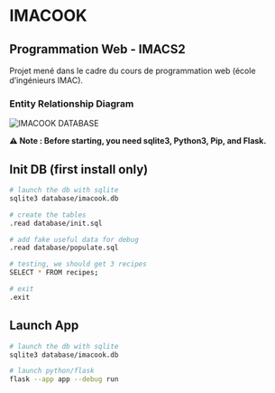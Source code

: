 # IMACOOK

## Programmation Web - IMACS2
Projet mené dans le cadre du cours de programmation web (école d’ingénieurs IMAC).

### Entity Relationship Diagram
![IMACOOK DATABASE](https://lh3.googleusercontent.com/u/0/drive-viewer/AFGJ81qW7_pMK_wEYukFdvrCWNVlVyCjtr5YWIt35EnZTNbCO29P0Gi6RumYS1zsv_jiGiSlSmZyf8-7O2hYj8ZM_DprMYeQ=w2796-h1582)

**⚠️ Note : Before starting, you need sqlite3, Python3, Pip, and Flask.**

## Init DB (first install only)
```bash
# launch the db with sqlite
sqlite3 database/imacook.db

# create the tables
.read database/init.sql

# add fake useful data for debug
.read database/populate.sql

# testing, we should get 3 recipes
SELECT * FROM recipes;

# exit
.exit
```

## Launch App
```bash
# launch the db with sqlite
sqlite3 database/imacook.db

# launch python/flask
flask --app app --debug run
```